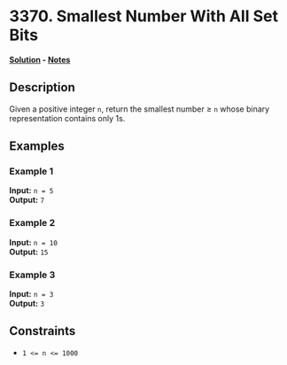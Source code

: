 # 3370. Smallest Number With All Set Bits

**[Solution](./solution.c) - [Notes](./notes.md)**

## Description
Given a positive integer `n`, return the smallest number ≥ `n` whose binary representation contains only 1s.

## Examples

### Example 1
**Input:** `n = 5`  
**Output:** `7`

### Example 2
**Input:** `n = 10`  
**Output:** `15`

### Example 3
**Input:** `n = 3`  
**Output:** `3`

## Constraints
- `1 <= n <= 1000`
